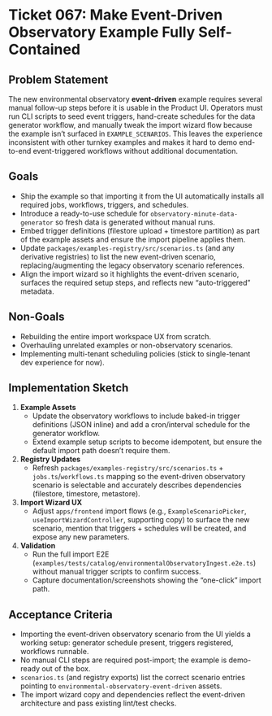 # Ticket 067: Make Event-Driven Observatory Example Fully Self-Contained

## Problem Statement
The new environmental observatory **event-driven** example requires several manual follow-up steps before it is usable in the Product UI. Operators must run CLI scripts to seed event triggers, hand-create schedules for the data generator workflow, and manually tweak the import wizard flow because the example isn’t surfaced in `EXAMPLE_SCENARIOS`. This leaves the experience inconsistent with other turnkey examples and makes it hard to demo end-to-end event-triggered workflows without additional documentation.

## Goals
- Ship the example so that importing it from the UI automatically installs all required jobs, workflows, triggers, and schedules.
- Introduce a ready-to-use schedule for `observatory-minute-data-generator` so fresh data is generated without manual runs.
- Embed trigger definitions (filestore upload + timestore partition) as part of the example assets and ensure the import pipeline applies them.
- Update `packages/examples-registry/src/scenarios.ts` (and any derivative registries) to list the new event-driven scenario, replacing/augmenting the legacy observatory scenario references.
- Align the import wizard so it highlights the event-driven scenario, surfaces the required setup steps, and reflects new “auto-triggered” metadata.

## Non-Goals
- Rebuilding the entire import workspace UX from scratch.
- Overhauling unrelated examples or non-observatory scenarios.
- Implementing multi-tenant scheduling policies (stick to single-tenant dev experience for now).

## Implementation Sketch
1. **Example Assets**
   - Update the observatory workflows to include baked-in trigger definitions (JSON inline) and add a cron/interval schedule for the generator workflow.
   - Extend example setup scripts to become idempotent, but ensure the default import path doesn’t require them.
2. **Registry Updates**
   - Refresh `packages/examples-registry/src/scenarios.ts` + `jobs.ts`/`workflows.ts` mapping so the event-driven observatory scenario is selectable and accurately describes dependencies (filestore, timestore, metastore).
3. **Import Wizard UX**
   - Adjust `apps/frontend` import flows (e.g., `ExampleScenarioPicker`, `useImportWizardController`, supporting copy) to surface the new scenario, mention that triggers + schedules will be created, and expose any new parameters.
4. **Validation**
   - Run the full import E2E (`examples/tests/catalog/environmentalObservatoryIngest.e2e.ts`) without manual trigger scripts to confirm success.
   - Capture documentation/screenshots showing the “one-click” import path.

## Acceptance Criteria
- Importing the event-driven observatory scenario from the UI yields a working setup: generator schedule present, triggers registered, workflows runnable.
- No manual CLI steps are required post-import; the example is demo-ready out of the box.
- `scenarios.ts` (and registry exports) list the correct scenario entries pointing to `environmental-observatory-event-driven` assets.
- The import wizard copy and dependencies reflect the event-driven architecture and pass existing lint/test checks.
